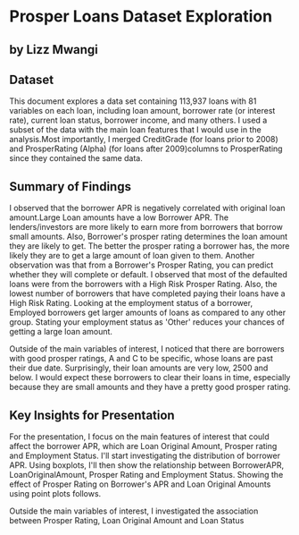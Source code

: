 # Prosper Loans Dataset Exploration
## by Lizz Mwangi


## Dataset

This document explores a data set containing 113,937 loans with 81 variables on each loan, including loan amount, borrower rate (or interest rate), current loan status, borrower income, and many others. I used a subset of the data with the main loan features that I would use in the analysis.Most importantly, I merged CreditGrade (for loans prior to 2008) and ProsperRating (Alpha) (for loans after 2009)columns to ProsperRating since they contained the same data.

## Summary of Findings
I observed that the borrower APR is negatively correlated with original loan amount.Large Loan amounts have a low Borrower APR. The lenders/investors are more likely to earn more from borrowers that borrow small amounts. Also, Borrower's prosper rating determines the loan amount they are likely to get. The better the prosper rating a borrower has, the more likely they are to get a large amount of loan given to them.
Another observation was that from a Borrower's Prosper Rating, you can predict whether they will complete or default. I observed that most of the defaulted loans were from the borrowers with a High Risk Prosper Rating. Also, the lowest number of borrowers that have completed paying their loans have a High Risk Rating.
Looking at the employment status of a borrower, Employed borrowers get larger amounts of loans as compared to any other group.
Stating your employment status as 'Other' reduces your chances of getting a large loan amount.

Outside of the main variables of interest, I noticed that there are borrowers with good prosper ratings, A and C to be specific, whose loans are past their due date. Surprisingly, their loan amounts are very low, 2500 and below. I would expect these borrowers to clear their loans in time, especially because they are small amounts and they have a pretty good prosper rating.


## Key Insights for Presentation

For the presentation, I focus on the main features of interest that could affect the borrower APR, which are Loan Original Amount, Prosper rating and Employment Status. 
I'll start investigating the distribution of borrower APR. Using boxplots, I'll then show the relationship between BorrowerAPR, LoanOriginalAmount, Prosper Rating and Employment Status. Showing the effect of Prosper Rating on Borrower's APR and Loan Original Amounts using point plots follows.

Outside the main variables of interest, I investigated the association between Prosper Rating, Loan Original Amount and Loan Status